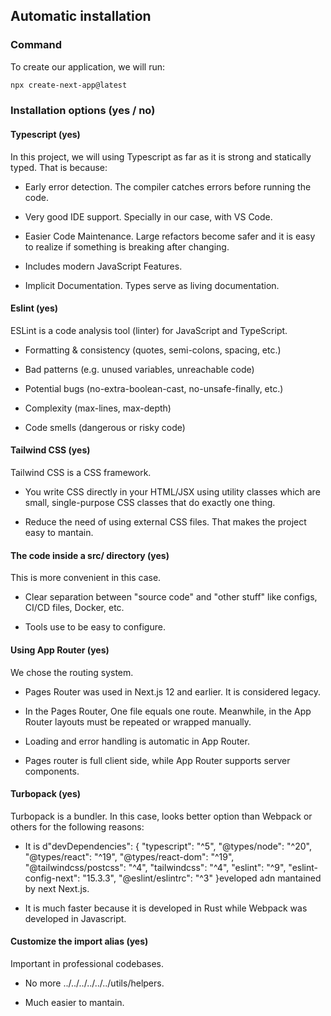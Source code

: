 ## Automatic installation

### Command

To create our application, we will run:

```sh
npx create-next-app@latest
```

### Installation options (yes / no)

#### Typescript (yes)

In this project, we will using Typescript as far as it is strong and statically typed. That is because:

- Early error detection. The compiler catches errors before running the code.

- Very good IDE support. Specially in our case, with VS Code.

- Easier Code Maintenance. Large refactors become safer and it is easy to realize if something is breaking after changing.

- Includes modern JavaScript Features.

- Implicit Documentation. Types serve as living documentation.

#### Eslint (yes)

ESLint is a code analysis tool (linter) for JavaScript and TypeScript.

- Formatting & consistency (quotes, semi-colons, spacing, etc.)

- Bad patterns (e.g. unused variables, unreachable code)

- Potential bugs (no-extra-boolean-cast, no-unsafe-finally, etc.)

- Complexity (max-lines, max-depth)

- Code smells (dangerous or risky code)

#### Tailwind CSS (yes)

Tailwind CSS is a CSS framework.

- You write CSS directly in your HTML/JSX using utility classes which are small, single-purpose CSS classes that do exactly one thing.

- Reduce the need of using external CSS files. That makes the project easy to mantain.

#### The code inside a src/ directory (yes)

This is more convenient in this case.

- Clear separation between "source code" and "other stuff" like configs, CI/CD files, Docker, etc.

- Tools use to be easy to configure.

#### Using App Router (yes)

We chose the routing system.

- Pages Router was used in Next.js 12 and earlier. It is considered legacy.

- In the Pages Router, One file equals one route. Meanwhile, in the App Router layouts must be repeated or wrapped manually.

- Loading and error handling is automatic in App Router.

- Pages router is full client side, while App Router supports server components.

#### Turbopack (yes)

Turbopack is a bundler. In this case, looks better option than Webpack or others for the following reasons:

- It is d"devDependencies": {
  "typescript": "^5",
  "@types/node": "^20",
  "@types/react": "^19",
  "@types/react-dom": "^19",
  "@tailwindcss/postcss": "^4",
  "tailwindcss": "^4",
  "eslint": "^9",
  "eslint-config-next": "15.3.3",
  "@eslint/eslintrc": "^3"
  }eveloped adn mantained by next Next.js.

- It is much faster because it is developed in Rust while Webpack was developed in Javascript.

#### Customize the import alias (yes)

Important in professional codebases.

- No more ../../../../../../utils/helpers.

- Much easier to mantain.
